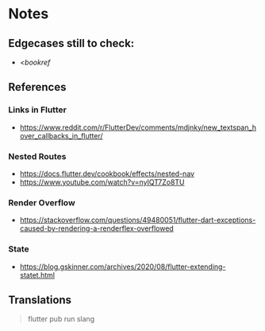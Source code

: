 # Notes

## Edgecases still to check:

- <cite>&lt;bookref</cite>

## References

### Links in Flutter

- <https://www.reddit.com/r/FlutterDev/comments/mdjnky/new_textspan_hover_callbacks_in_flutter/>

### Nested Routes

- <https://docs.flutter.dev/cookbook/effects/nested-nav>
- <https://www.youtube.com/watch?v=nyIQT7Zo8TU>

### Render Overflow

- <https://stackoverflow.com/questions/49480051/flutter-dart-exceptions-caused-by-rendering-a-renderflex-overflowed>

### State

- <https://blog.gskinner.com/archives/2020/08/flutter-extending-statet.html>

## Translations

> flutter pub run slang
